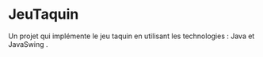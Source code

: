 # JeuTaquin
Un projet qui implémente le jeu taquin en utilisant les technologies : Java et JavaSwing .
